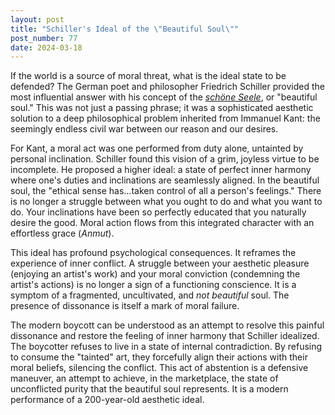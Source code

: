 ```yaml
---
layout: post
title: "Schiller's Ideal of the \"Beautiful Soul\""
post_number: 77
date: 2024-03-18
---
```


If the world is a source of moral threat, what is the ideal state to be defended? The German poet and philosopher Friedrich Schiller provided the most influential answer with his concept of the [*schöne Seele*](/romantic-kit-glossary), or "beautiful soul." This was not just a passing phrase; it was a sophisticated aesthetic solution to a deep philosophical problem inherited from Immanuel Kant: the seemingly endless civil war between our reason and our desires.

For Kant, a moral act was one performed from duty alone, untainted by personal inclination. Schiller found this vision of a grim, joyless virtue to be incomplete. He proposed a higher ideal: a state of perfect inner harmony where one's duties and inclinations are seamlessly aligned. In the beautiful soul, the "ethical sense has...taken control of all a person's feelings." There is no longer a struggle between what you ought to do and what you want to do. Your inclinations have been so perfectly educated that you naturally desire the good. Moral action flows from this integrated character with an effortless grace (*Anmut*).

This ideal has profound psychological consequences. It reframes the experience of inner conflict. A struggle between your aesthetic pleasure (enjoying an artist's work) and your moral conviction (condemning the artist's actions) is no longer a sign of a functioning conscience. It is a symptom of a fragmented, uncultivated, and *not beautiful* soul. The presence of dissonance is itself a mark of moral failure.

The modern boycott can be understood as an attempt to resolve this painful dissonance and restore the feeling of inner harmony that Schiller idealized. The boycotter refuses to live in a state of internal contradiction. By refusing to consume the "tainted" art, they forcefully align their actions with their moral beliefs, silencing the conflict. This act of abstention is a defensive maneuver, an attempt to achieve, in the marketplace, the state of unconflicted purity that the beautiful soul represents. It is a modern performance of a 200-year-old aesthetic ideal.